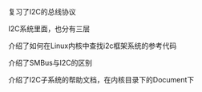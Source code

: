 复习了I2C的总线协议

I2C系统里面，也分有三层

介绍了如何在Linux内核中查找i2c框架系统的参考代码

介绍了SMBus与I2C的区别

介绍了I2C子系统的帮助文档，在内核目录下的Document下
